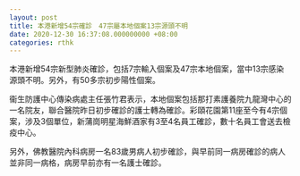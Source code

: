 ```yaml
---
layout: post
title: 本港新增54宗確診　47宗屬本地個案13宗源頭不明
date: 2020-12-30 16:37:08.000000000 +08:00
categories: rthk
---
```


本港新增54宗新型肺炎確診，包括7宗輸入個案及47宗本地個案，當中13宗感染源頭不明。另外，有50多宗初步陽性個案。

衞生防護中心傳染病處主任張竹君表示，本地個案包括那打素護養院九龍灣中心的一名院友，聯合醫院昨日初步確診的護士轉為確診。彩頤花園第11座至今有4宗個案，涉及3個單位，新蒲崗明星海鮮酒家有3至4名員工確診，數十名員工會送去檢疫中心。

另外，佛教醫院內科病房一名83歲男病人初步確診，與早前同一病房確診的病人並非同一病格，病房早前亦有一名護士確診。

